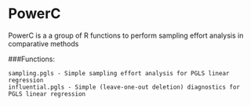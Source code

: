 PowerC
======

PowerC is a a group of R functions to perform sampling effort analysis in comparative methods

###Functions:

	sampling.pgls - Simple sampling effort analysis for PGLS linear regression
	influential.pgls - Simple (leave-one-out deletion) diagnostics for PGLS linear regression

